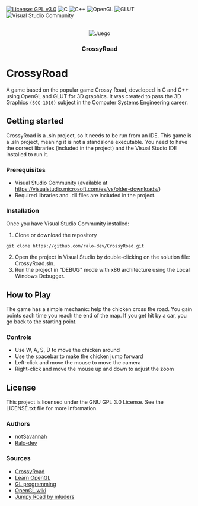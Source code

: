 <div id="top"></div>

<!-- PROJECT SHIELDS -->
<!--
*** I'm using markdown "reference style" links for readability.
*** Reference links are enclosed in brackets [ ] instead of parentheses ( ).
*** See the bottom of this document for the declaration of the reference variables
*** for contributors-url, forks-url, etc. This is an optional, concise syntax you may use.
*** https://www.markdownguide.org/basic-syntax/#reference-style-links
-->
[![License: GPL v3.0](https://img.shields.io/badge/License-GPL%20v3.0-blue.svg)](https://www.gnu.org/licenses/gpl-3.0)
![C](https://img.shields.io/badge/Language-C-blue)
![C++](https://img.shields.io/badge/Language-C++-blue)
![OpenGL](https://img.shields.io/badge/Technology-OpenGL-red)
![GLUT](https://img.shields.io/badge/Technology-GLUT-red)
![Visual Studio Community](https://img.shields.io/badge/IDE-Visual%20Studio%20Community-blue)

<!-- PROJECT LOGO -->
<br />
<div align="center">
  <a https://github.com/Raul-Lopez-Cruz/CrossyRoad">
    <img src="imagenes/GAME.png" alt="Juego">
  </a>

  <h3 align="center">CrossyRoad</h3>
</div>


# CrossyRoad

A game based on the popular game Crossy Road, developed in C and C++ using OpenGL and GLUT for 3D graphics. It was created to pass the 3D Graphics `(SCC-1010)` subject in the Computer Systems Engineering career.


## Getting started
CrossyRoad is a .sln project, so it needs to be run from an IDE.
This game is a .sln project, meaning it is not a standalone executable. You need to have the correct libraries (included in the project) and the Visual Studio IDE installed to run it.

### Prerequisites
- Visual Studio Community (available at https://visualstudio.microsoft.com/es/vs/older-downloads/)
- Required libraries and .dll files are included in the project.

### Installation
Once you have Visual Studio Community installed:
1. Clone or download the repository
```
git clone https://github.com/ralo-dev/CrossyRoad.git
```
2. Open the project in Visual Studio by double-clicking on the solution file: CrossyRoad.sln.
3. Run the project in "DEBUG" mode with x86 architecture using the Local Windows Debugger.

## How to Play

The game has a simple mechanic: help the chicken cross the road. You gain points each time you reach the end of the map. If you get hit by a car, you go back to the starting point.

### Controls
- Use W, A, S, D to move the chicken around
- Use the spacebar to make the chicken jump forward
- Left-click and move the mouse to move the camera
- Right-click and move the mouse up and down to adjust the zoom

## License
This project is licensed under the GNU GPL 3.0 License. See the LICENSE.txt file for more information.

### Authors
- [notSavannah](https://github.com/notSavannah)
- [Ralo-dev](https://github.com/ralo-dev)

### Sources
- [CrossyRoad](https://www.crossyroad.com/)
- [Learn OpenGL](https://learnopengl.com/)
- [GL programming](https://www.glprogramming.com/red/index.html)
- [OpenGL wiki](https://www.khronos.org/opengl/wiki/OpenGL_Type)
- [Jumpy Road by mluders](https://github.com/mluders/jumpy-road)
